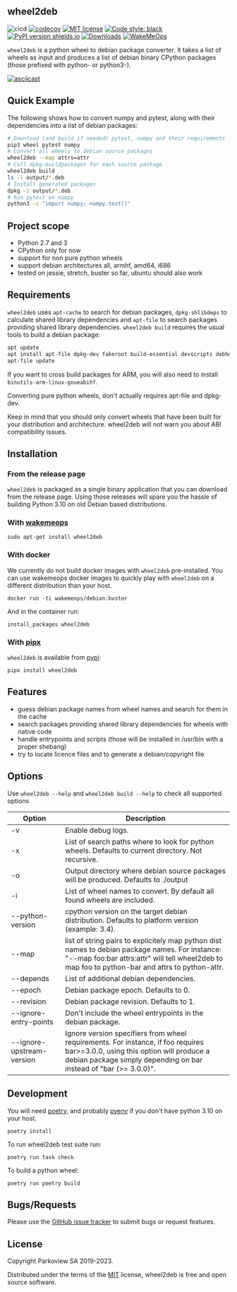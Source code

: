 ## wheel2deb

![cicd](https://github.com/upciti/wheel2deb/actions/workflows/cicd.yml/badge.svg)
[![codecov](https://codecov.io/gh/upciti/wheel2deb/branch/main/graph/badge.svg)](https://codecov.io/gh/upciti/wheel2deb)
[![MIT license](https://img.shields.io/badge/License-MIT-blue.svg)](https://lbesson.mit-license.org/)
[![Code style: black](https://img.shields.io/badge/code%20style-black-000000.svg)](https://github.com/ambv/black)
[![PyPI version shields.io](https://img.shields.io/pypi/v/wheel2deb.svg)](https://pypi.python.org/pypi/wheel2deb/)
[![Downloads](https://static.pepy.tech/personalized-badge/wheel2deb?period=total&units=international_system&left_color=blue&right_color=green&left_text=Downloads)](https://pepy.tech/project/wheel2deb)
[![WakeMeOps](https://docs.wakemeops.com/badges/wheel2deb.svg)](https://docs.wakemeops.com/packages/wheel2deb)

`wheel2deb` is a python wheel to debian package converter. It takes a list of wheels as input and produces a list of debian binary CPython packages (those prefixed with python- or python3-).

[![asciicast](https://asciinema.org/a/249779.svg)](https://asciinema.org/a/249779)

## Quick Example

The following shows how to convert numpy and pytest, along with their dependencies into a list of debian packages:

```sh
# Download (and build if needed) pytest, numpy and their requirements
pip3 wheel pytest numpy
# Convert all wheels to debian source packages
wheel2deb --map attrs=attr
# Call dpkg-buildpackages for each source package
wheel2deb build
ls -l output/*.deb
# Install generated packages
dpkg -i output/*.deb
# Run pytest on numpy
python3 -c "import numpy; numpy.test()"
```

## Project scope

- Python 2.7 and 3
- CPython only for now
- support for non pure python wheels
- support debian architectures all, armhf, amd64, i686
- tested on jessie, stretch, buster so far, ubuntu should also work

## Requirements

`wheel2deb` uses `apt-cache` to search for debian packages, `dpkg-shlibdeps` to calculate shared library dependencies and `apt-file` to search packages providing shared library dependencies. `wheel2deb build` requires the usual tools to build a debian package:

```sh
apt update
apt install apt-file dpkg-dev fakeroot build-essential devscripts debhelper
apt-file update
```

If you want to cross build packages for ARM, you will also need to install `binutils-arm-linux-gnueabihf`.

Converting pure python wheels, don't actually requires apt-file and dpkg-dev.

Keep in mind that you should only convert wheels that have been built for your distribution and architecture. wheel2deb will not warn you about ABI compatibility issues.

## Installation

### From the release page

`wheel2deb` is packaged as a single binary application that you can download from the release page. Using those releases will spare you the hassle of building Python 3.10 on old Debian based distributions.

### With [wakemeops](https://docs.wakemeops.com)

```shell
sudo apt-get install wheel2deb
```

### With docker

We currently do not build docker images with `wheel2deb` pre-installed. You can use wakemeops docker images to quickly play with `wheel2deb` on a different distribution than your host.

```shell
docker run -ti wakemeops/debian:buster
```

And in the container run:

```
install_packages wheel2deb
```

### With [pipx](https://github.com/pipxproject/pipx)

`wheel2deb` is available from [pypi](https://pypi.org/project/wheel2deb/):

```shell
pipx install wheel2deb
```

## Features

- guess debian package names from wheel names and search for them in the cache
- search packages providing shared library dependencies for wheels with native code
- handle entrypoints and scripts (those will be installed in /usr/bin with a proper shebang)
- try to locate licence files and to generate a debian/copyright file

## Options

Use `wheel2deb --help` and `wheel2deb build --help` to check all supported options

| Option                    | Description                                                                                                                                                                                        |
| ------------------------- | -------------------------------------------------------------------------------------------------------------------------------------------------------------------------------------------------- |
| -v                        | Enable debug logs.                                                                                                                                                                                 |
| -x                        | List of search paths where to look for python wheels. Defaults to current directory. Not recursive.                                                                                                |
| -o                        | Output directory where debian source packages will be produced. Defaults to ./output                                                                                                               |
| -i                        | List of wheel names to convert. By default all found wheels are included.                                                                                                                          |
| --python-version          | cpython version on the target debian distribution. Defaults to platform version (example: 3.4).                                                                                                    |
| --map                     | list of string pairs to explicitely map python dist names to debian package names. For instance: "--map foo:bar attrs:attr" will tell wheel2deb to map foo to python-bar and attrs to python-attr. |
| --depends                 | List of additional debian dependencies.                                                                                                                                                            |
| --epoch                   | Debian package epoch. Defaults to 0.                                                                                                                                                               |
| --revision                | Debian package revision. Defaults to 1.                                                                                                                                                            |
| --ignore-entry-points     | Don't include the wheel entrypoints in the debian package.                                                                                                                                         |
| --ignore-upstream-version | Ignore version specifiers from wheel requirements. For instance, if foo requires bar>=3.0.0, using this option will produce a debian package simply depending on bar instead of "bar (>= 3.0.0)".  |

## Development

You will need [poetry](https://python-poetry.org/), and probably [pyenv](https://github.com/pyenv/pyenv) if you don't have python 3.10 on your host.

```shell
poetry install
```

To run wheel2deb test suite run:

```shell
poetry run task check
```

To build a python wheel:

```shell
poetry run poetry build
```

## Bugs/Requests

Please use the [GitHub issue tracker](https://github.com/upciti/wheel2deb/issues) to submit bugs or request features.

## License

Copyright Parkoview SA 2019-2023.

Distributed under the terms of the [MIT](https://github.com/upciti/wheel2deb/blob/master/LICENSE) license, wheel2deb is free and open source software.
